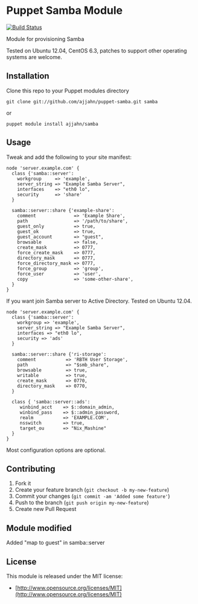 # Puppet Samba Module

[![Build Status](https://travis-ci.org/ajjahn/puppet-samba.png?branch=master)](https://travis-ci.org/ajjahn/puppet-samba)

Module for provisioning Samba

Tested on Ubuntu 12.04, CentOS 6.3, patches to support other operating systems are welcome.

## Installation

Clone this repo to your Puppet modules directory

    git clone git://github.com/ajjahn/puppet-samba.git samba

or

    puppet module install ajjahn/samba

## Usage

Tweak and add the following to your site manifest:

    node 'server.example.com' {
      class {'samba::server':
        workgroup     => 'example',
        server_string => "Example Samba Server",
        interfaces    => "eth0 lo",
        security      => 'share'
      }

      samba::server::share {'example-share':
        comment              => 'Example Share',
        path                 => '/path/to/share',
        guest_only           => true,
        guest_ok             => true,
        guest_account        => "guest",
        browsable            => false,
        create_mask          => 0777,
        force_create_mask    => 0777,
        directory_mask       => 0777,
        force_directory_mask => 0777,
        force_group          => 'group',
        force_user           => 'user',
        copy                 => 'some-other-share',
      }
    }

If you want join Samba server to Active Directory. Tested on Ubuntu 12.04.

    node 'server.example.com' {
      class {'samba::server':
        workgroup => 'example',
        server_string => "Example Samba Server",
        interfaces => "eth0 lo",
        security => 'ads'
      }

      samba::server::share {'ri-storage':
        comment           => 'RBTH User Storage',
        path              => "$smb_share",
        browsable         => true,
        writable          => true,
        create_mask       => 0770,
        directory_mask    => 0770,
      }

      class { 'samba::server::ads':
         winbind_acct    => $::domain_admin,
         winbind_pass    => $::admin_password,
         realm           => 'EXAMPLE.COM',
         nsswitch        => true,
         target_ou       => "Nix_Mashine"
      }
    }

Most configuration options are optional.

## Contributing

1. Fork it
2. Create your feature branch (`git checkout -b my-new-feature`)
3. Commit your changes (`git commit -am 'Added some feature'`)
4. Push to the branch (`git push origin my-new-feature`)
5. Create new Pull Request

## Module modified

Added "map to guest" in samba::server

## License

This module is released under the MIT license:

* [http://www.opensource.org/licenses/MIT](http://www.opensource.org/licenses/MIT)
